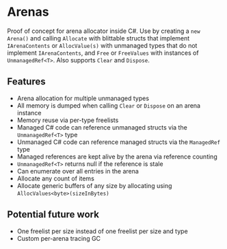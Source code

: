 # Arenas

Proof of concept for arena allocator inside C#. Use by creating a `new Arena()` and calling `Allocate` with blittable structs that implement `IArenaContents` or `AllocValue(s)` with unmanaged types that do not implement `IArenaContents`, and `Free` or `FreeValues` with instances of `UnmanagedRef<T>`. Also supports `Clear` and `Dispose`.

## Features

- Arena allocation for multiple unmanaged types
- All memory is dumped when calling `Clear` or `Dispose` on an arena instance
- Memory reuse via per-type freelists
- Managed C# code can reference unmanaged structs via the `UnmanagedRef<T>` type
- Unmanaged C# code can reference managed structs via the `ManagedRef` type
- Managed references are kept alive by the arena via reference counting
- `UnmanagedRef<T>` returns null if the reference is stale
- Can enumerate over all entries in the arena
- Allocate any count of items
- Allocate generic buffers of any size by allocating using `AllocValues<byte>(sizeInBytes)`

## Potential future work

- One freelist per size instead of one freelist per size and type
- Custom per-arena tracing GC
